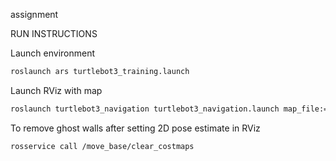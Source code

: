 assignment

RUN INSTRUCTIONS 

Launch environment 
```bash
roslaunch ars turtlebot3_training.launch 
```

Launch RViz with map 
```bash
roslaunch turtlebot3_navigation turtlebot3_navigation.launch map_file:=$HOME/catkin_ws/src/ars/src/clean_map.yaml
```

To remove ghost walls after setting 2D pose estimate in RViz
```bash
rosservice call /move_base/clear_costmaps
```


